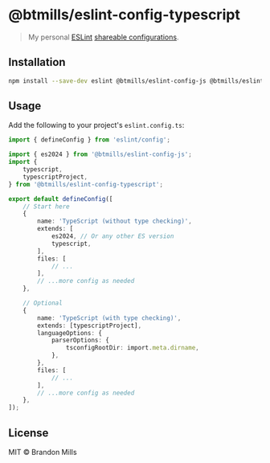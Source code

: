 # @btmills/eslint-config-typescript

> My personal [ESLint](http://eslint.org) [shareable configurations](http://eslint.org/docs/developer-guide/shareable-configs).

## Installation

```sh
npm install --save-dev eslint @btmills/eslint-config-js @btmills/eslint-config-typescript
```

## Usage

Add the following to your project's `eslint.config.ts`:

```ts
import { defineConfig } from 'eslint/config';

import { es2024 } from '@btmills/eslint-config-js';
import {
	typescript,
	typescriptProject,
} from '@btmills/eslint-config-typescript';

export default defineConfig([
	// Start here
	{
		name: 'TypeScript (without type checking)',
		extends: [
			es2024, // Or any other ES version
			typescript,
		],
		files: [
			// ...
		],
		// ...more config as needed
	},

	// Optional
	{
		name: 'TypeScript (with type checking)',
		extends: [typescriptProject],
		languageOptions: {
			parserOptions: {
				tsconfigRootDir: import.meta.dirname,
			},
		},
		files: [
			// ...
		],
		// ...more config as needed
	},
]);
```

## License

MIT &copy; Brandon Mills

